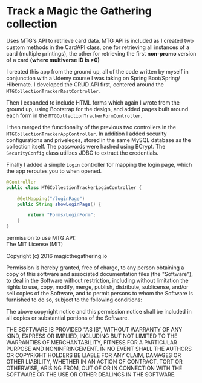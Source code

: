 # Track a Magic the Gathering collection

Uses MTG's API to retrieve card data.
MTG API is included as I created two custom methods in the CardAPI class,
one for retrieving all instances of a card (multiple printings), 
the other for retrieving the first **non-promo** version of a card
**(where multiverse ID is >0)**

I created this app from the ground up, all of the code written by myself
in conjunction with a Udemy course I was taking on Spring Boot/Spring/
Hibernate. I developed the CRUD API first, centered around the 
`MTGCollectionTrackerRestController`.  

Then I expanded to include HTML forms which again I wrote from the ground
up, using Bootstrap for the design, and added pages built around each form 
in the `MTGCollectionTrackerFormController`.  

I then merged the functionality of the previous two controllers in the 
`MTGCollectionTrackerAppController`. In addition I added security configurations
and priveleges, stored in the same MySQL database as the collection itself.
The passwords were hashed using BCrypt. The `SecurityConfig` class utilizes JDBC to 
extract the credentials.  

Finally I added a simple `Login` controller for mapping the login page, which
the app reroutes you to when opened.  

```java
@Controller
public class MTGCollectionTrackerLoginController {

    @GetMapping("/loginPage")
    public String showLoginPage() {

        return "Forms/LoginForm";
    }
}
```

permission to use MTG API:  
The MIT License (MIT)

Copyright (c) 2016 magicthegathering.io

Permission is hereby granted, free of charge, to any person obtaining a copy
of this software and associated documentation files (the "Software"), to deal
in the Software without restriction, including without limitation the rights
to use, copy, modify, merge, publish, distribute, sublicense, and/or sell
copies of the Software, and to permit persons to whom the Software is
furnished to do so, subject to the following conditions:

The above copyright notice and this permission notice shall be included in all
copies or substantial portions of the Software.

THE SOFTWARE IS PROVIDED "AS IS", WITHOUT WARRANTY OF ANY KIND, EXPRESS OR
IMPLIED, INCLUDING BUT NOT LIMITED TO THE WARRANTIES OF MERCHANTABILITY,
FITNESS FOR A PARTICULAR PURPOSE AND NONINFRINGEMENT. IN NO EVENT SHALL THE
AUTHORS OR COPYRIGHT HOLDERS BE LIABLE FOR ANY CLAIM, DAMAGES OR OTHER
LIABILITY, WHETHER IN AN ACTION OF CONTRACT, TORT OR OTHERWISE, ARISING FROM,
OUT OF OR IN CONNECTION WITH THE SOFTWARE OR THE USE OR OTHER DEALINGS IN THE
SOFTWARE.
